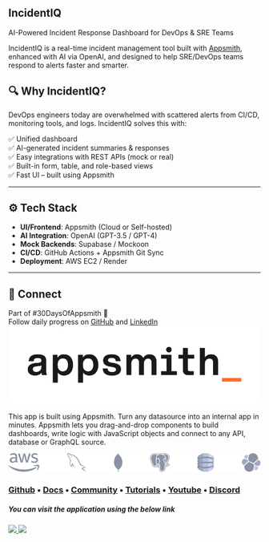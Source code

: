 ## IncidentIQ

AI-Powered Incident Response Dashboard for DevOps & SRE Teams

IncidentIQ is a real-time incident management tool built with [Appsmith](https://appsmith.com), enhanced with AI via OpenAI, and designed to help SRE/DevOps teams respond to alerts faster and smarter.



## 🔍 Why IncidentIQ?

DevOps engineers today are overwhelmed with scattered alerts from CI/CD, monitoring tools, and logs. IncidentIQ solves this with:

✅ Unified dashboard  
✅ AI-generated incident summaries & responses  
✅ Easy integrations with REST APIs (mock or real)  
✅ Built-in form, table, and role-based views  
✅ Fast UI – built using Appsmith

---

## ⚙️ Tech Stack

- **UI/Frontend**: Appsmith (Cloud or Self-hosted)
- **AI Integration**: OpenAI (GPT-3.5 / GPT-4)
- **Mock Backends**: Supabase / Mockoon
- **CI/CD**: GitHub Actions + Appsmith Git Sync
- **Deployment**: AWS EC2 / Render

---



## 🤝 Connect

Part of #30DaysOfAppsmith 🚀  
Follow daily progress on [GitHub](https://github.com/Lavanyajc) and [LinkedIn](https://linkedin.com/Lavanyajc22)
![](https://raw.githubusercontent.com/appsmithorg/appsmith/release/static/appsmith_logo_primary.png)

This app is built using Appsmith. Turn any datasource into an internal app in minutes. Appsmith lets you drag-and-drop components to build dashboards, write logic with JavaScript objects and connect to any API, database or GraphQL source.

![](https://raw.githubusercontent.com/appsmithorg/appsmith/release/static/images/integrations.png)

### [Github](https://github.com/appsmithorg/appsmith) • [Docs](https://docs.appsmith.com/?utm_source=github&utm_medium=social&utm_content=appsmith_docs&utm_campaign=null&utm_term=appsmith_docs) • [Community](https://community.appsmith.com/) • [Tutorials](https://github.com/appsmithorg/appsmith/tree/update/readme#tutorials) • [Youtube](https://www.youtube.com/appsmith) • [Discord](https://discord.gg/rBTTVJp)

##### You can visit the application using the below link

###### [![](https://assets.appsmith.com/git-sync/Buttons.svg) ](https://app.appsmith.com/applications/6881b4f0981ebf2136615faf/pages/6881b4f0981ebf2136615fb1) [![](https://assets.appsmith.com/git-sync/Buttons2.svg)](https://app.appsmith.com/applications/6881b4f0981ebf2136615faf/pages/6881b4f0981ebf2136615fb1/edit)
